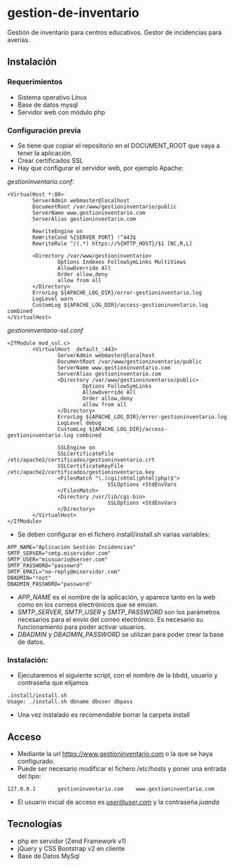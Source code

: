 # gestion-de-inventario
Gestión de inventario para centros educativos. Gestor de incidencias para averías.

## Instalación
### Requerimientos
- Sistema operativo Linux
- Base de datos mysql 
- Servidor web con módulo php

### Configuración previa
- Se tiene que copiar el repositorio en el DOCUMENT_ROOT que vaya a tener la aplicación.
- Crear certificados SSL
- Hay que configurar el servidor web, por ejemplo Apache:

*gestioninventario.conf*:
```
<VirtualHost *:80>
        ServerAdmin webmaster@localhost
        DocumentRoot /var/www/gestioninventario/public
        ServerName www.gestioninventario.com
        ServerAlias gestioninventario.com

        RewriteEngine on
        ReWriteCond %{SERVER_PORT} !^443$
        RewriteRule ^/(.*) https://%{HTTP_HOST}/$1 [NC,R,L]

        <Directory /var/www/gestioninventario>
                Options Indexes FollowSymLinks MultiViews
                AllowOverride All
                Order allow,deny
                allow from all
        </Directory>
        ErrorLog ${APACHE_LOG_DIR}/error-gestioninventario.log
        LogLevel warn
        CustomLog ${APACHE_LOG_DIR}/access-gestioninventario.log combined
</VirtualHost>
```

*gestioninventario-ssl.conf*
```
<IfModule mod_ssl.c>
        <VirtualHost _default_:443>
                ServerAdmin webmaster@localhost
                DocumentRoot /var/www/gestioninventario/public
                ServerName www.gestioninventario.com
                ServerAlias gestioninventario.com
                <Directory /var/www/gestioninventario/public>
                        Options FollowSymLinks
                        AllowOverride All
                        Order allow,deny
                        allow from all
                </Directory>
                ErrorLog ${APACHE_LOG_DIR}/error-gestioninventario.log
                LogLevel debug
                CustomLog ${APACHE_LOG_DIR}/access-gestioninventario.log combined

                SSLEngine on
                SSLCertificateFile      /etc/apache2/certificados/gestioninventario.crt
                SSLCertificateKeyFile /etc/apache2/certificados/gestioninventario.key
                <FilesMatch "\.(cgi|shtml|phtml|php)$">
                                SSLOptions +StdEnvVars
                </FilesMatch>
                <Directory /usr/lib/cgi-bin>
                                SSLOptions +StdEnvVars
                </Directory>
        </VirtualHost>
</IfModule>
```
- Se deben configurar en el fichero install/install.sh varias variables:

```
APP_NAME="Aplicación Gestión Incidencias"
SMTP_SERVER="smtp.miservidor.com"
SMTP_USER="miusuario@server.com"
SMTP_PASSWORD="passowrd"
SMTP_EMAIL="no-reply@miservidor.com"
DBADMIN="root"
DBADMIN_PASSWORD="password"
```
- *APP_NAME* es el nombre de la aplicación, y aparece tanto en la web como en los correos electrónicos que se envían.
- *SMTP_SERVER*, *SMTP_USER* y *SMTP_PASSWORD* son los parámetros necesarios para el envío del correo electrónico. Es necesario su funcionamiento para poder activar usuarios.
- *DBADMIN* y *DBADMIN_PASSWORD* se utilizan para poder crear la base de datos.

### Instalación:
- Ejecutaremos el siguiente script, con el nombre de la bbdd, usuario y contraseña que elijamos
```
.install/install.sh
Usage: ./install.sh dbname dbuser dbpass
```

- Una vez instalado es recomendable borrar la carpeta install

## Acceso
- Mediante la url https://www.gestioninventario.com o la que se haya configurado.
- Puede ser necesario modificar el fichero /etc/hosts y poner una entrada del tipo:
```
127.0.0.1       gestioninventario.com    www.gestioninventario.com
```
- El usuario inicial de acceso es *user@user.com* y la contraseña *juanda*

## Tecnologías
- php en servidor (Zend Framework v1)
- jQuery y CSS Bootstrap v2 en cliente
- Base de Datos MySql
